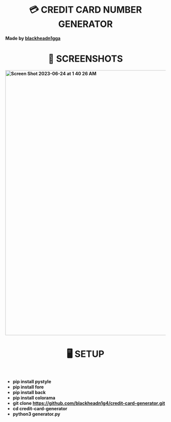 <h1 align="center"> 💳 CREDIT CARD NUMBER GENERATOR </h1>

<b>Made by <b><a href="https://github.com/blackheadn1g4">blackheadn1gga</a></b>
<h1 align="center"> 👀 SCREENSHOTS </h1> 

 <img width="833" alt="Screen Shot 2023-06-24 at 1 40 26 AM" src="https://github.com/blackheadn1g4/credit-card-generator/assets/106983176/66d105c5-7e20-42d3-b02e-29848955d1c4">
  
  <h1 align="center"> 🖥️ SETUP </h1><br>


* pip install pystyle
* pip install fore
* pip install back
* pip install colorama
* git clone https://github.com/blackheadn1g4/credit-card-generator.git
* cd credit-card-generator
* python3 generator.py
